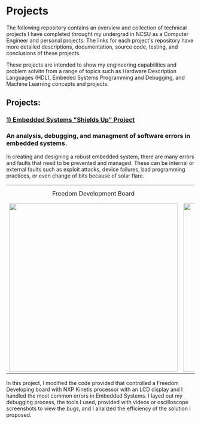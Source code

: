 # **Projects**

The following repository contains an overview and collection of technical projects I have completed throught my undergrad in NCSU as a Computer Engineer and personal projects. The links for each project's repository have more detailed descriptions, documentation, source code, testing, and conclusions of these projects.

These projects are intended to show my engineering capabilities and problem solvitn from a range of topics such as Hardware Description Languages (HDL), Embeded Systems Programming and Debugging, and Machine Learning concepts and projects.

## **Projects:**

### **[1) Embedded Systems "Shields Up" Project ](https://github.com/YuviniVelasquez/embedded_systems_shields_up.git)**
### An analysis, debugging, and managment of software errors in embedded systems.

In creating and designing a robust embedded system, there are many errors and faults that need to be prevented and managed. These can be internal or external faults such as exploit attacks, device failures, bad programming practices, or even change of bits because of solar flare.

<table>
  <tr style="text-align:center">
    <td>Freedom Development Board</td>
     <td>Shield PCB with Debugging Setup</td>
     <td>Freedom board with PCB, LCD, and AD2 as oscilloscope</td>
  </tr>
  <tr>
    <td><img src="https://github.com/YuviniVelasquez/resume_projects/tree/main/images/freedom_developmen_board.jpg" width=450></td>
    <td><img src="https://github.com/YuviniVelasquez/resume_projects/tree/main/images/shield_pcb_debugging_setup.jpg" width=450 ></td>
    <td><img src="https://github.com/YuviniVelasquez/resume_projects/tree/main/images/board_with_LDC.jpg" width=270 ></td>
  </tr>
 </table>

In this project, I modified the code provided that controlled a Freedom Developing board with NXP Kinetis processor with an LCD display and I handled the most common errors in Embedded Systems. I layed out my debugging process, the tools I used, provided with videos or oscilloscope screenshots to view the bugs, and I analized the efficiency of the solution I proposed.




